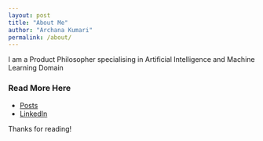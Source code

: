 ```yaml
---
layout: post
title: "About Me"
author: "Archana Kumari"
permalink: /about/
---
```


I am a Product Philosopher specialising in Artificial Intelligence and Machine Learning Domain

### Read More Here
<ul>
    <li><a href="https://github.com/Archana-blog/product">Posts</a></li>
    <li><a href="www.linkedin.com/in/archana19">LinkedIn</a></li>
</ul>
Thanks for reading!
